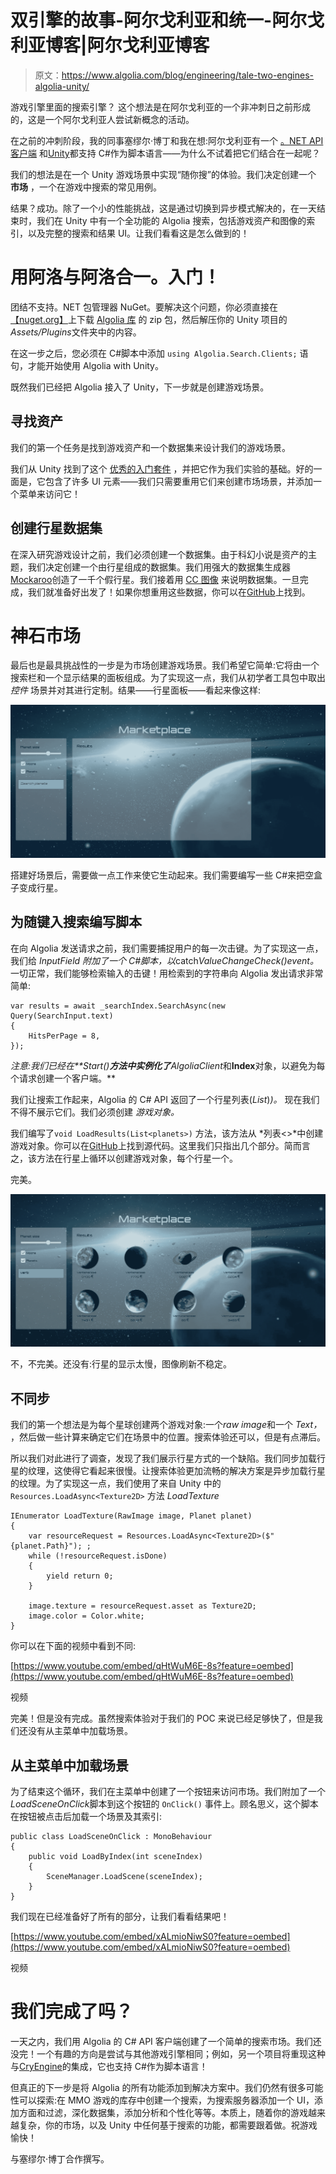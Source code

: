 # 双引擎的故事-阿尔戈利亚和统一-阿尔戈利亚博客|阿尔戈利亚博客

> 原文：<https://www.algolia.com/blog/engineering/tale-two-engines-algolia-unity/>

游戏引擎里面的搜索引擎？ 这个想法是在阿尔戈利亚的一个非冲刺日之前形成的，这是一个阿尔戈利亚人尝试新概念的活动。

在之前的冲刺阶段，我的同事塞缪尔·博丁和我在想:阿尔戈利亚有一个 [。NET API 客户端](https://github.com/algolia/algoliasearch-client-csharp) 和[Unity](https://unity3d.com/)都支持 C#作为脚本语言——为什么不试着把它们结合在一起呢？

我们的想法是在一个 Unity 游戏场景中实现“随你搜”的体验。我们决定创建一个 **市场** ，一个在游戏中搜索的常见用例。

结果？成功。除了一个小的性能挑战，这是通过切换到异步模式解决的，在一天结束时，我们在 Unity 中有一个全功能的 Algolia 搜索，包括游戏资产和图像的索引，以及完整的搜索和结果 UI。让我们看看这是怎么做到的！

# [](#using-algolia-with-unity-getting-started)用阿洛与阿洛合一。入门！

团结不支持。NET 包管理器 NuGet。要解决这个问题，你必须直接在[【nuget.org】](https://www.nuget.org/)上下载 [Algolia 库](https://www.nuget.org/packages/Algolia.Search/) 的 zip 包，然后解压你的 Unity 项目的*Assets/Plugins*文件夹中的内容。

在这一步之后，您必须在 C#脚本中添加 `using Algolia.Search.Clients;` 语句，才能开始使用 Algolia with Unity。

既然我们已经把 Algolia 接入了 Unity，下一步就是创建游戏场景。

## [](#finding-assets)寻找资产

我们的第一个任务是找到游戏资产和一个数据集来设计我们的游戏场景。

我们从 Unity 找到了这个 [优秀的入门套件](https://assetstore.unity.com/packages/essentials/unity-samples-ui-25468) ，并把它作为我们实验的基础。好的一面是，它包含了许多 UI 元素——我们只需要重用它们来创建市场场景，并添加一个菜单来访问它！

## [](#creating-a-dataset-of-planets)创建行星数据集

在深入研究游戏设计之前，我们必须创建一个数据集。由于科幻小说是资产的主题，我们决定创建一个由行星组成的数据集。我们用强大的数据集生成器[Mockaroo](https://mockaroo.com/)创造了一千个假行星。我们接着用 [CC 图像](https://opengameart.org/content/17-planet-sprites) 来说明数据集。一旦完成，我们就准备好出发了！如果你想重用这些数据，你可以在[GitHub](https://github.com/algolia/unity-example/blob/master/src/Assets/Resources/planets.json)上找到。

# [](#crafting-the-marketplace)神石市场

最后也是最具挑战性的一步是为市场创建游戏场景。我们希望它简单:它将由一个搜索栏和一个显示结果的面板组成。为了实现这一点，我们从初学者工具包中取出 *控件* 场景并对其进行定制。结果——行星面板——看起来像这样:

![](img/81782c8b8036ba161b934b0321c781df.png)

搭建好场景后，需要做一点工作来使它生动起来。我们需要编写一些 C#来把空盒子变成行星。

## [](#scripting-the-as-you-type-search)为随键入搜索编写脚本

在向 Algolia 发送请求之前，我们需要捕捉用户的每一次击键。为了实现这一点，我们给 *InputField 附加了一个 C#脚本，以*catch*ValueChangeCheck()*event*。* 一切正常，我们能够检索输入的击键！用检索到的字符串向 Algolia 发出请求非常简单:

```
var results = await _searchIndex.SearchAsync(new Query(SearchInput.text)
{
    HitsPerPage = 8,
});
```

*注意:我们已经在**Start()**方法中实例化了**AlgoliaClient*和**Index**对象，以避免为每个请求创建一个客户端。**

我们让搜索工作起来，Algolia 的 C# API 返回了一个行星列表(*List<Planet>*)*)。* 现在我们不得不展示它们。我们必须创建 *游戏对象。*

我们编写了`void LoadResults(List<planets>)` 方法，该方法从 *列表<>*中创建游戏对象。你可以在[GitHub](https://github.com/algolia/unity-example)上找到源代码。这里我们只指出几个部分。简而言之，该方法在行星上循环以创建游戏对象，每个行星一个。

完美。

![](img/b0e84869839fba5391cd6724ba8d5019.png)

不，不完美。还没有:行星的显示太慢，图像刷新不稳定。

## [](#asynchronicity)不同步

我们的第一个想法是为每个星球创建两个游戏对象:一个*raw image*和一个 *Text，* ，然后做一些计算来确定它们在场景中的位置。搜索体验还可以，但是有点滞后。

所以我们对此进行了调查，发现了我们展示行星方式的一个缺陷。我们同步加载行星的纹理，这使得它看起来很慢。让搜索体验更加流畅的解决方案是异步加载行星的纹理。为了实现这一点，我们使用了来自 Unity 中的`Resources.LoadAsync<Texture2D>` 方法 *LoadTexture*

```
IEnumerator LoadTexture(RawImage image, Planet planet)
{
    var resourceRequest = Resources.LoadAsync<Texture2D>($"{planet.Path}"); ;
    while (!resourceRequest.isDone)
    {
        yield return 0;
    }

    image.texture = resourceRequest.asset as Texture2D;
    image.color = Color.white;
}
```

你可以在下面的视频中看到不同:

[https://www.youtube.com/embed/qHtWuM6E-8s?feature=oembed](https://www.youtube.com/embed/qHtWuM6E-8s?feature=oembed)

视频

完美！但是没有完成。虽然搜索体验对于我们的 POC 来说已经足够快了，但是我们还没有从主菜单中加载场景。

## [](#loading-the-scene-from-the-main-menu)从主菜单中加载场景

为了结束这个循环，我们在主菜单中创建了一个按钮来访问市场。我们附加了一个*LoadSceneOnClick*脚本到这个按钮的 `OnClick()` 事件上。顾名思义，这个脚本在按钮被点击后加载一个场景及其索引:

```
public class LoadSceneOnClick : MonoBehaviour
{
    public void LoadByIndex(int sceneIndex)
    {
        SceneManager.LoadScene(sceneIndex);
    }
}
```

我们现在已经准备好了所有的部分，让我们看看结果吧！

[https://www.youtube.com/embed/xALmioNiwS0?feature=oembed](https://www.youtube.com/embed/xALmioNiwS0?feature=oembed)

视频

# [](#are-we-done)我们完成了吗？

一天之内，我们用 Algolia 的 C# API 客户端创建了一个简单的搜索市场。我们还没完！一个有趣的方向是尝试与其他游戏引擎相同；例如，另一个项目将重现这种与[CryEngine](https://www.cryengine.com/)的集成，它也支持 C#作为脚本语言！

但真正的下一步是将 Algolia 的所有功能添加到解决方案中。我们仍然有很多可能性可以探索:在 MMO 游戏的库存中创建一个搜索，为搜索服务器添加一个 UI，添加方面和过滤，深化数据集，添加分析和个性化等等。本质上，随着你的游戏越来越复杂，你的市场，以及 Unity 中任何基于搜索的功能，都需要跟着做。祝游戏愉快！

与塞缪尔·博丁合作撰写。